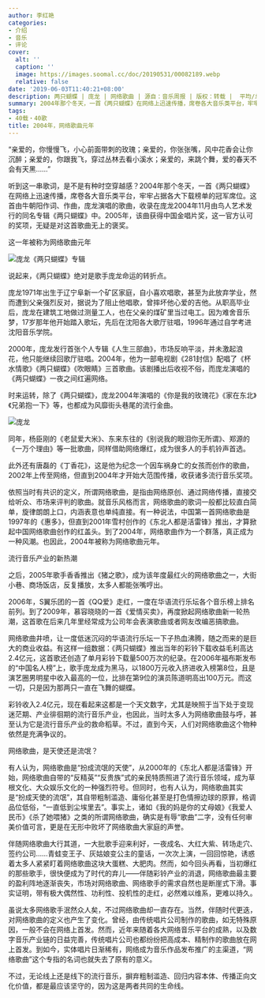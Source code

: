 ```yaml
---
author: 李红艳
categories:
- 介绍
- 音乐
- 评论
cover:
  alt: ''
  caption: ''
  image: https://images.soomal.cc/doc/20190531/00082189.webp
  relative: false
date: '2019-06-03T11:40:21+08:00'
description: 两只蝴蝶 | 庞龙 | 网络歌曲 | 源自：音乐周报 | 版权：转载 |  平均/总评分：10.00/20
summary: 2004年那个冬天，一首《两只蝴蝶》在网络上迅速传播，席卷各大音乐类平台，牢牢占据各大下载榜单的冠军席位。这首由牛朝阳作词、作曲，庞龙演唱的歌曲，收录在庞龙2004年11月由鸟人艺术发行的同名专辑《两只蝴蝶》中……
tags:
- 40载・40歌
title: 2004年，网络歌曲元年
---
```


“亲爱的，你慢慢飞，小心前面带刺的玫瑰；亲爱的，你张张嘴，风中花香会让你沉醉；亲爱的，你跟我飞，穿过丛林去看小溪水；亲爱的，来跳个舞，爱的春天不会有天黑……”

听到这一串歌词，是不是有种时空穿越感？2004年那个冬天，一首《两只蝴蝶》在网络上迅速传播，席卷各大音乐类平台，牢牢占据各大下载榜单的冠军席位。这首由牛朝阳作词、作曲，庞龙演唱的歌曲，收录在庞龙2004年11月由鸟人艺术发行的同名专辑《两只蝴蝶》中。2005年，该曲获得中国金唱片奖，这一官方认可的奖项，无疑是对这首歌曲无上的褒奖。

这一年被称为网络歌曲元年

![庞龙《两只蝴蝶》专辑](https://images.soomal.cc/doc/20190531/00082190_01.webp)





说起来，《两只蝴蝶》绝对是歌手庞龙命运的转折点。

庞龙1971年出生于辽宁阜新一个矿区家庭，自小喜欢唱歌，甚至为此放弃学业，然而遭到父亲强烈反对，据说为了阻止他唱歌，曾摔坏他心爱的吉他。从职高毕业后，庞龙在建筑工地做过测量工人，也在父亲的煤矿里当过电工。因为难舍音乐梦，17岁那年他开始踏入歌坛，先后在沈阳各大歌厅驻唱，1996年通过自学考进沈阳音乐学院。

2000年，庞龙发行首张个人专辑《人生三部曲》，市场反响平淡，并未激起浪花，他只能继续回歌厅驻唱。2004年，他为一部电视剧《281封信》配唱了《杯水情歌》《两只蝴蝶》《吹眼睛》三首歌曲。该剧播出后收视不俗，而庞龙演唱的《两只蝴蝶》一夜之间红遍网络。

时来运转，除了《两只蝴蝶》，庞龙2004年演唱的《你是我的玫瑰花》《家在东北》《兄弟抱一下》等，也都成为风靡街头巷尾的流行金曲。

![庞龙](https://images.soomal.cc/doc/20190531/00082189.webp)





同年，杨臣刚的《老鼠爱大米》、东来东往的《别说我的眼泪你无所谓》、郑源的《一万个理由》等一批歌曲，同样借助网络爆红，成为很多人的手机铃声首选。

此外还有唐磊的《丁香花》，这是他为纪念一个因车祸身亡的女孩而创作的歌曲，2002年上传至网络，但直到2004年才开始大范围传播，收获诸多流行音乐奖项。

依照当时有共识的定义，所谓网络歌曲，是指由网络原创、通过网络传播，直接交给听众、市场来评判的歌曲。就音乐风格而言，网络歌曲的歌词一般都比较直白简单，旋律朗朗上口，内涵表意也单纯直接。有一种说法，中国第一首网络歌曲是1997年的《惠多》，但直到2001年雪村创作的《东北人都是活雷锋》推出，才算掀起中国网络歌曲创作的红盖头。到了2004年，网络歌曲作为一个群落，真正成为一种风潮。也因此，2004年被称为网络歌曲元年。

流行音乐产业的新热潮

之后，2005年歌手香香推出《猪之歌》，成为该年度最红火的网络歌曲之一，大街小巷、商场饭店，反复播放，太多人都能张嘴哼出。

2006年，S翼乐团的一首《QQ爱》走红，一度在华语流行乐坛各个音乐榜上排名前列。到了2009年，慕容晓晓的一首《爱情买卖》，再度掀起网络歌曲新一轮热潮，这首歌在后来几年里经常成为公司年会表演歌曲或者网友改编恶搞歌曲。

网络歌曲井喷，让一度低迷沉闷的华语流行乐坛一下子热血沸腾，随之而来的是巨大的商业收益。有这样一组数据：《两只蝴蝶》推出当年的彩铃下载收益毛利高达2.4亿元，这首歌还创造了单月彩铃下载量500万次的纪录。在2006年福布斯发布的“中国名人榜”上，歌手庞龙成为黑马，以1800万元收入挤进收入榜第8位，且是演艺圈男明星中收入最高的一位，比排在第9位的演员陈道明高出100万元。而这一切，只是因为那两只一直在飞舞的蝴蝶。

彩铃收入2.4亿元，现在看起来这都是一个天文数字，尤其是映照于当下处于变现迷茫期、产业徘徊期的流行音乐产业，也因此，当时太多人为网络歌曲鼓与呼，甚至认为它是流行音乐产业的救命稻草。不过，直到今天，人们对网络歌曲这个物种依然是充满争议的。

网络歌曲，是天使还是流氓？

有人认为，网络歌曲是“扮成流氓的天使”，从2000年的《东北人都是活雷锋》开始，网络歌曲自带的“反精英”“反贵族”式的亲民特质照进了流行音乐领域，成为草根文化、大众娱乐文化的一种强烈符号。但同时，也有人认为，网络歌曲其实是“扮成天使的流氓”，其自带粗制滥造、庸俗化甚至是打色情擦边球的原罪，格调品位低俗，“一直低到尘埃里去”。事实上，诸如《我的妈是你的丈母娘》《我爱人民币》《杀了她喂猪》之类的所谓网络歌曲，确实是有辱“歌曲”二字，没有任何审美价值可言，更是在无形中败坏了网络歌曲大家庭的声誉。

伴随网络歌曲大行其道，一大批歌手迎来利好，一夜成名、大红大紫、转场走穴、签约公司……青蛙变王子、灰姑娘变公主的童话，一次次上演，一回回惊艳，诱惑着太多人紧紧盯着网络歌曲这块大蛋糕、大肥肉。然而，如今回头再看，当初爆红的那些歌手，很快便成为了时代的弃儿――伴随彩铃产业的消退，网络歌曲最主要的盈利阵地逐渐丧失，市场对网络歌曲、网络歌手的需求自然也是断崖式下滑。事实证明，带有极大偶然性、功利性、投机性的走红，必然难以维系，更难以持久。

虽说太多网络歌手泯然众人矣，不过网络歌曲却一直存在。当然，伴随时代更迭，对网络歌曲的定义也产生了变化。曾经，由传统唱片公司制作的歌曲，如无特殊原因，一般不会在网络上首发。然而，近年来随着各大网络音乐平台的成熟，以及数字音乐产业链的日益完善，传统唱片公司也都纷纷把高成本、精制作的歌曲放在网上首发。到如今，实体唱片日渐稀有，网络成为音乐作品发布推广的主渠道，“网络歌曲”这个专指的名词也就失去了原有的意义。

不过，无论线上还是线下的流行音乐，摒弃粗制滥造、回归内容本体、传播正向文化价值，都是最应该坚守的，因为这是两者共同的生命线。